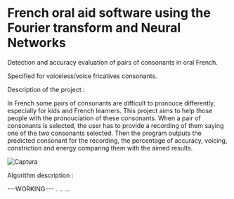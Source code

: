 # French oral aid software using the Fourier transform and Neural Networks

Detection and accuracy evaluation of pairs of consonants in oral French.

Specified for voiceless/voice fricatives consonants.

Description of the project :

In French some pairs of consonants are difficult to pronouce differently, especially for kids and French learners.
This project aims to help those people with the pronouciation of these consonants. When a pair of consonants
is selected, the user has to provide a recording of them saying one of the two consonants selected. Then the
program outputs the predicted consonant for the recording, the percentage of accuracy, voicing, constriction 
and energy comparing them with the aimed results.

![Captura](https://user-images.githubusercontent.com/77886135/151235623-0ae2dc95-af96-410c-8002-ce4975754b4d.PNG)


Algorithm description :

---WORKING---
.
..
...
